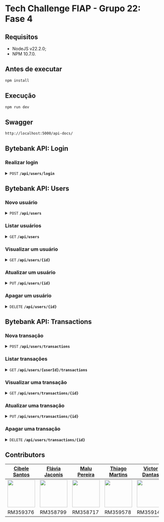 # Tech Challenge FIAP - Grupo 22: Fase 4

## Requisitos

- NodeJS v22.2.0;
- NPM 10.7.0.

## Antes de executar

```sh
npm install
```

## Execução

```sh
npm run dev
```

## Swagger

```sh
http://localhost:5000/api-docs/
```

## Bytebank API: Login


### Realizar login

<details>
 <summary><code>POST</code> <code><b>/api/users/login</b></code></summary>

##### Request Body Parameters

> | name      | required | data type | description
> |-----------|----------|-----------|-------------------------------------------------
> | email      | ✔        | `string`  | Email do usuário
> | password      | ✔        | `string`  | Senha do usuário

##### Responses

> | http code     | content-type                      | response description
> |---------------|-----------------------------------|---------------------------------------
> | `200`         | `application/json`                | JSON contendo o token

##### Example cURL

> ```javascript
> curl -X POST 'http://localhost:5000/api/users/login' \
>      -H 'Content-Type: application/json' \
>      --data '{
>           "email":"usuario@gmail.com",
>           "password":101, 
>        }'
> ```
</details>



## Bytebank API: Users


### Novo usuário

<details>
 <summary><code>POST</code> <code><b>/api/users</b></code></summary>

##### Request Body Parameters

> | name      | required | data type | description
> |-----------|----------|-----------|-------------------------------------------------
> | username      | ✔        | `string`  | Nome do usuário
> | email      | ✔        | `string`  | Email do usuário
> | password    | ✔        | `string`   | Senha do usuário

##### Responses

> | http code     | content-type                      | response description
> |---------------|-----------------------------------|---------------------------------------
> | `201`         | `application/json`                | 

##### Example cURL

> ```javascript
> curl -X POST 'http://localhost:5000/api/users' \
>      -H 'Content-Type: application/json' \
>      --data '{
>           "username":"Joana Silva",
>           "email":"email@gmail.com",
>           "password":"Pass@123",
>        }'
> ```
</details>

### Listar usuários

<details>
 <summary><code>GET</code> <code><b>/api/users</b></code></summary>

##### Parameters

> Nenhum

##### Responses

> | http code     | content-type                      | description
> |---------------|-----------------------------------|-------------------------------------
> | `200`         | `application/json`                | JSON contendo a lista de usuários

##### Example cURL

> ```javascript
> curl -X GET 'http://localhost:5000/api/users' -H 'Content-Type: application/json'
> ```
</details>

### Visualizar um usuário

<details>
 <summary><code>GET</code> <code><b>/api/users/{id}</b></code></summary>

##### Parameters

> | name      | required | data type | description
> |-----------|----------|-----------|-------------
> | id        | ✔        | `string`  | ID do usuário

##### Responses

> | http code     | content-type       | description
> |---------------|--------------------|-------------------------------------
> | `200`         | `application/json` | JSON contendo os detalhes do usuário
> | `404`         | `text/plain`       | `Transaction not found`

##### Example cURL

> ```javascript
> curl -X GET 'http://localhost:5000/api/users/1' -H 'Content-Type: application/json'
> ```
</details>

### Atualizar um usuário

<details>
 <summary><code>PUT</code> <code><b>/api/users/{id}</b></code></summary>

##### Request Body Parameters

> | name      | required | data type | description
> |-----------|----------|-----------|-------------------------------------------------
> | username      | ✔        | `string`  | Nome do usuário
> | email      | ✔        | `string`  | Email do usuário
> | password    | ✔        | `float`   | Password do usuário

##### Responses

> | http code     | content-type       | description
> |---------------|--------------------|-------------------------------------
> | `200`         | `application/json` | JSON contendo os detalhes atualizados do usuário
> | `404`         | `text/plain`       | `Transaction not found`

##### Example cURL

> ```javascript
> curl -X PUT 'http://localhost:5000/api/users/1' \
>      -H 'Content-Type: application/json' \
>      --data '{
>           "username":"Joana Silva",
>           "email":"emailalt@gmail.com",
>           "password":"Pass@123",
>        }'
> ```
</details>

### Apagar um usuário

<details>
 <summary><code>DELETE</code> <code><b>/api/users/{id}</b></code></summary>

##### Parameters

> | name      | required | data type | description
> |-----------|----------|-----------|-------------
> | id        | ✔        | `string`  | ID do usuário

##### Responses

> | http code     | content-type       | description
> |---------------|--------------------|------------------------------------------------
> | `200`         | `application/json` | Confirmação de que o usuário foi apagado
> | `404`         | `text/plain`       | `Transaction not found`

##### Example cURL

> ```javascript
> curl -X DELETE 'http://localhost:5000/api/users/1' -H 'Content-Type: application/json'
> ```
</details>



## Bytebank API: Transactions


### Nova transação

<details>
 <summary><code>POST</code> <code><b>/api/users/transactions</b></code></summary>

##### Request Body Parameters

> | name      | required | data type | description
> |-----------|----------|-----------|-------------------------------------------------
> | transactionType      | ✔        | `string`  | Tipo da transação (`credito`, `deposito`, `debito`, `pix`, `ted`, `tef`)
> | date      | ✔        | `string`  | Data da transação
> | amount    | ✔        | `float`   | Valor da transação
> | description    | ✔        | `string`   | Em que tela a transação foi feita
> | userId    | ✔        | `string`   | ID do usuário que realizou a transação

##### Responses

> | http code     | content-type                      | response description
> |---------------|-----------------------------------|---------------------------------------
> | `201`         | `application/json`                | JSON contendo o ID do registro criado

##### Example cURL

> ```javascript
> curl -X POST 'http://localhost:5000/api/users/transactions' \
>      -H 'Content-Type: application/json' \
>      --data '{
>           "id":"681aaf4bcdc375443cdffc4a",
>           "amount":101,
>           "transactionType":"deposito",
>           "description":"Transação Criada na Tela de Transações",
>           "date":"2025-05-07T00:54:25.754Z",
>           "userId":"681aa8c9cdc375443cdffc40"  
>        }'
> ```
</details>

### Listar transações

<details>
 <summary><code>GET</code> <code><b>/api/users/{userId}/transactions</b></code></summary>

##### Parameters

> | name      | required | data type | description
> |-----------|----------|-----------|-------------
> | userId        | ✔        | `string`  | ID do usuário logado

##### Responses

> | http code     | content-type                      | description
> |---------------|-----------------------------------|-------------------------------------
> | `200`         | `application/json`                | JSON contendo a lista de transações

##### Example cURL

> ```javascript
> curl -X GET 'http://localhost:5000/api/users/681aa8c9cdc375443cdffc40/transactions' -H 'Content-Type: application/json'
> ```
</details>

### Visualizar uma transação

<details>
 <summary><code>GET</code> <code><b>/api/users/transactions/{id}</b></code></summary>

##### Parameters

> | name      | required | data type | description
> |-----------|----------|-----------|-------------
> | id        | ✔        | `string`  | ID da transação

##### Responses

> | http code     | content-type       | description
> |---------------|--------------------|-------------------------------------
> | `200`         | `application/json` | JSON contendo os detalhes da transação
> | `404`         | `text/plain`       | `Transaction not found`

##### Example cURL

> ```javascript
> curl -X GET 'http://localhost:5000/api/users/transactions/1' -H 'Content-Type: application/json'
> ```
</details>

### Atualizar uma transação

<details>
 <summary><code>PUT</code> <code><b>/api/users/transactions/{id}</b></code></summary>

##### Request Body Parameters

> | name      | required | data type | description
> |-----------|----------|-----------|-------------------------------------------------
> | transactionType      | ✔        | `string`  | Tipo da transação (`credito`, `deposito`, `debito`, `pix`, `ted`, `tef`)
> | date      | ✔        | `string`  | Data da transação
> | amount    | ✔        | `float`   | Valor da transação
> | description    | ✔        | `string`   | Em que tela a transação foi feita
> | userId    | ✔        | `string`   | ID do usuário que realizou a transação

##### Responses

> | http code     | content-type       | description
> |---------------|--------------------|-------------------------------------
> | `200`         | `application/json` | JSON contendo os detalhes atualizados da transação
> | `404`         | `text/plain`       | `Transaction not found`

##### Example cURL

> ```javascript
> curl -X PUT 'http://localhost:5000/api/users/transactions/681aaf4bcdc375443cdffc4a' \
>      -H 'Content-Type: application/json' \
>      --data '{
>           "id":"681aaf4bcdc375443cdffc4a",
>           "amount":101,
>           "transactionType":"deposito",
>           "description":"Transação Editada na Tela de Transações",
>           "date":"2025-05-07T00:54:25.754Z",
>           "userId":"681aa8c9cdc375443cdffc40"    
>        }'
> ```
</details>

### Apagar uma transação

<details>
 <summary><code>DELETE</code> <code><b>/api/users/transactions/{id}</b></code></summary>

##### Parameters

> | name      | required | data type | description
> |-----------|----------|-----------|-------------
> | id        | ✔        | `string`  | ID da transação

##### Responses

> | http code     | content-type       | description
> |---------------|--------------------|------------------------------------------------
> | `200`         | `application/json` | JSON contendo os detalhes da transação apagada
> | `404`         | `text/plain`       | `Transaction not found`

##### Example cURL

> ```javascript
> curl -X DELETE 'http://localhost:5000/api/users/transactions/1' -H 'Content-Type: application/json'
> ```
</details>

## Contributors

[Cibele Santos](https://github.com/cibsantos)                                             | [Flávia Jaconis](https://github.com/flaJaconis)                                             |[Malu Pereira](https://github.com/malulupereiraa)                                                    | [Thiago Martins](https://github.com/thiagofm33)                                             | [Victor Dantas](https://github.com/victorx9999)
------------------------------------------------------------------------------------------|---------------------------------------------------------------------------------------------|-----------------------------------------------------------------------------------------------------|---------------------------------------------------------------------------------------------|-----------------------------------------------------------------------------------------------
[<img src="https://github.com/cibsantos.png" width="90" />](https://github.com/cibsantos) | [<img src="https://github.com/flaJaconis.png" width="90" />](https://github.com/flaJaconis) | [<img src="https://github.com/malulupereiraa.png" width="90" />](https://github.com/malulupereiraa) | [<img src="https://github.com/thiagofm33.png" width="90" />](https://github.com/thiagofm33) | [<img src="https://github.com/victorx9999.png" width="90" />](https://github.com/victorx9999)
RM359376                                                                                  | RM358799                                                                                    | RM358717                                                                                            | RM359578                                                                                    | RM359148
